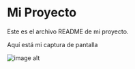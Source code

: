 # Mi Proyecto

Este es el archivo README de mi proyecto.

Aquí está mi captura de pantalla 

![image alt](https://github.com/Binbounan/Minigenerador/blob/baf0853a850a9af2a135a13d905727c457ecd101/minigenerador%2C%20funcionando.png)

